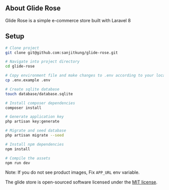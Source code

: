 ## About Glide Rose

Glide Rose is a simple e-commerce store built with Laravel 8

## Setup

```bash
# Clone project
git clone git@github.com:sanjitkung/glide-rose.git

# Navigate into project directory
cd glide-rose

# Copy environment file and make changes to .env according to your local dev environment
cp .env.example .env

# Create sqlite database
touch database/database.sqlite

# Install composer dependencies
composer install

# Generate application key
php artisan key:generate

# Migrate and seed database
php artisan migrate --seed

# Install npm dependencies
npm install

# Compile the assets
npm run dev
```

Note: If you do not see product images, Fix `APP_URL` env variable.

The glide store is open-sourced software licensed under the [MIT license](https://opensource.org/licenses/MIT).
